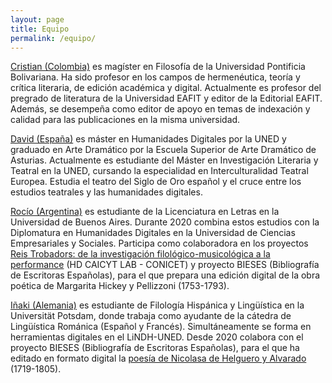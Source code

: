 ```yaml
---
layout: page
title: Equipo
permalink: /equipo/
---
```


[Cristian (Colombia)](https://github.com/cristiansuarez-giraldo) es magíster en Filosofía de la Universidad Pontificia Bolivariana. Ha sido profesor en los campos de hermenéutica, teoría y crítica literaria, de edición académica y digital. Actualmente es profesor del pregrado de literatura de la Universidad EAFIT y editor de la Editorial EAFIT. Además, se desempeña como editor de apoyo en temas de indexación y calidad para las publicaciones en la misma universidad.

[David (España)]([https://dxvidmr.github.io/](https://dxvidmr.github.io/)) es máster en Humanidades Digitales por la UNED y graduado en Arte Dramático por la Escuela Superior de Arte Dramático de Asturias. Actualmente es estudiante del Máster en Investigación Literaria y Teatral en la UNED, cursando la especialidad en Interculturalidad Teatral Europea. Estudia el teatro del Siglo de Oro español y el cruce entre los estudios teatrales y las humanidades digitales.

[Rocío (Argentina)](https://github.com/RocioLMendez) es estudiante de la Licenciatura en Letras en la Universidad de Buenos Aires. Durante 2020 combina estos estudios con la Diplomatura en Humanidades Digitales en la Universidad de Ciencias Empresariales y Sociales. Participa como colaboradora en los proyectos [Reis Trobadors: de la investigación filológico-musicológica a la performance](http://hdlab.space/Poesia-Medieval/) (HD CAICYT LAB - CONICET) y proyecto BIESES (Bibliografía de Escritoras Españolas), para el que prepara una edición digital de la obra poética de Margarita Hickey y Pellizzoni (1753-1793).

[Iñaki (Alemania)](https://github.com/icanogar) es estudiante de Filología Hispánica y Lingüística en la Universität Potsdam, donde trabaja como ayudante de la cátedra de Lingüística Románica (Español y Francés). Simultáneamente se forma en herramientas digitales en el LiNDH-UNED. Desde 2020 colabora con el proyecto BIESES (Bibliografía de Escritoras Españolas), para el que ha editado en formato digital la [poesía de Nicolasa de Helguero y Alvarado](https://icanogar.gitlab.io/nicolasa) (1719-1805).